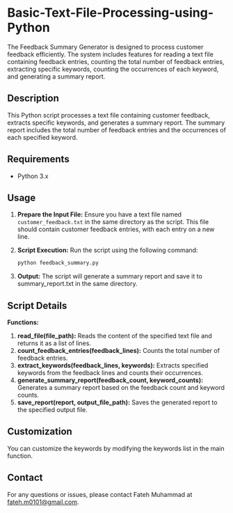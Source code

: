 # Basic-Text-File-Processing-using-Python
The Feedback Summary Generator is designed to process customer feedback efficiently. The system includes features for reading a text file containing feedback entries, counting the total number of feedback entries, extracting specific keywords, counting the occurrences of each keyword, and generating a summary report.

## Description
This Python script processes a text file containing customer feedback, extracts specific keywords, and generates a summary report. The summary report includes the total number of feedback entries and the occurrences of each specified keyword.

## Requirements
- Python 3.x

## Usage

1. **Prepare the Input File:**
   Ensure you have a text file named `customer_feedback.txt` in the same directory as the script. This file should contain customer feedback entries, with each entry on a new line.

2. **Script Execution:**
   Run the script using the following command:
   ```sh
   python feedback_summary.py

3. **Output:**
The script will generate a summary report and save it to summary_report.txt in the same directory.

## Script Details
**Functions:**
1. **read_file(file_path):** Reads the content of the specified text file and returns it as a list of lines.
2. **count_feedback_entries(feedback_lines):** Counts the total number of feedback entries.
3. **extract_keywords(feedback_lines, keywords):** Extracts specified keywords from the feedback lines and counts their occurrences.
4. **generate_summary_report(feedback_count, keyword_counts):** Generates a summary report based on the feedback count and keyword counts.
5. **save_report(report, output_file_path):** Saves the generated report to the specified output file.

## Customization
You can customize the keywords by modifying the keywords list in the main function.

## Contact
For any questions or issues, please contact Fateh Muhammad at fateh.m0101@gmail.com.
